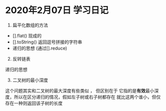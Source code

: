 # 2020年2月07日 学习日记

1. 扁平化数组的方法

* [].flat() 现成的
* [].toString() 返回逗号拼接的字符串
* 递归的思想 (通过[].reduce)

2. 反转链表

递归的思想

3. 二叉树的最小深度

这个问题其实和二叉树的最大深度有些类似 ，
但区别在于 它指的是**有效**最小深度，所以在区分递归的情况，假如左子树或右子树都存在 
就比这两个谁小，但仅存在一种则返回该子树的长度